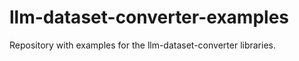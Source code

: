 # llm-dataset-converter-examples
Repository with examples for the llm-dataset-converter libraries. 
